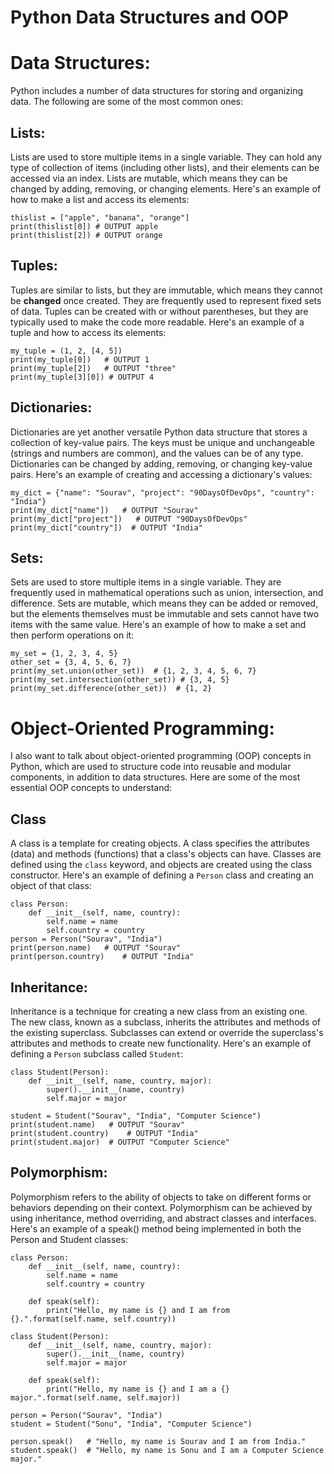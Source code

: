 # Python Data Structures and OOP

# Data Structures:

Python includes a number of data structures for storing and organizing data. The following are some of the most common ones:

## Lists:

Lists are used to store multiple items in a single variable. They can hold any type of collection of items (including other lists), and their elements can be accessed via an index. Lists are mutable, which means they can be changed by adding, removing, or changing elements. Here's an example of how to make a list and access its elements:
```
thislist = ["apple", "banana", "orange"]
print(thislist[0]) # OUTPUT apple
print(thislist[2]) # OUTPUT orange
```

## Tuples:

Tuples are similar to lists, but they are immutable, which means they cannot be **changed** once created. They are frequently used to represent fixed sets of data. Tuples can be created with or without parentheses, but they are typically used to make the code more readable. Here's an example of a tuple and how to access its elements:
```
my_tuple = (1, 2, [4, 5])
print(my_tuple[0])   # OUTPUT 1
print(my_tuple[2])   # OUTPUT "three"
print(my_tuple[3][0]) # OUTPUT 4
```

## Dictionaries:

Dictionaries are yet another versatile Python data structure that stores a collection of key-value pairs. The keys must be unique and unchangeable (strings and numbers are common), and the values can be of any type. Dictionaries can be changed by adding, removing, or changing key-value pairs. Here's an example of creating and accessing a dictionary's values:

```
my_dict = {"name": "Sourav", "project": "90DaysOfDevOps", "country": "India"}
print(my_dict["name"])   # OUTPUT "Sourav"
print(my_dict["project"])   # OUTPUT "90DaysOfDevOps"
print(my_dict["country"])  # OUTPUT "India"
```
## Sets:

Sets are used to store multiple items in a single variable. They are frequently used in mathematical operations such as union, intersection, and difference. Sets are mutable, which means they can be added or removed, but the elements themselves must be immutable and sets cannot have two items with the same value. Here's an example of how to make a set and then perform operations on it:

```
my_set = {1, 2, 3, 4, 5}
other_set = {3, 4, 5, 6, 7}
print(my_set.union(other_set))  # {1, 2, 3, 4, 5, 6, 7}
print(my_set.intersection(other_set)) # {3, 4, 5}
print(my_set.difference(other_set))  # {1, 2}
```

# Object-Oriented Programming:

I also want to talk about object-oriented programming (OOP) concepts in Python, which are used to structure code into reusable and modular components, in addition to data structures. Here are some of the most essential OOP concepts to understand:

## Class

A class is a template for creating objects. A class specifies the attributes (data) and methods (functions) that a class's objects can have. Classes are defined using the `class` keyword, and objects are created using the class constructor. Here's an example of defining a `Person` class and creating an object of that class:

```
class Person:
    def __init__(self, name, country):
        self.name = name
        self.country = country
person = Person("Sourav", "India")
print(person.name)   # OUTPUT "Sourav"
print(person.country)    # OUTPUT "India"
```

## Inheritance:

Inheritance is a technique for creating a new class from an existing one. The new class, known as a subclass, inherits the attributes and methods of the existing superclass. Subclasses can extend or override the superclass's attributes and methods to create new functionality. Here's an example of defining a `Person` subclass called `Student`:

```
class Student(Person):
    def __init__(self, name, country, major):
        super().__init__(name, country)
        self.major = major

student = Student("Sourav", "India", "Computer Science")
print(student.name)   # OUTPUT "Sourav"
print(student.country)    # OUTPUT "India"
print(student.major)  # OUTPUT "Computer Science"
```

## Polymorphism:

Polymorphism refers to the ability of objects to take on different forms or behaviors depending on their context. Polymorphism can be achieved by using inheritance, method overriding, and abstract classes and interfaces. Here's an example of a speak() method being implemented in both the Person and Student classes:

```
class Person:
    def __init__(self, name, country):
        self.name = name
        self.country = country

    def speak(self):
        print("Hello, my name is {} and I am from {}.".format(self.name, self.country))

class Student(Person):
    def __init__(self, name, country, major):
        super().__init__(name, country)
        self.major = major

    def speak(self):
        print("Hello, my name is {} and I am a {} major.".format(self.name, self.major))

person = Person("Sourav", "India")
student = Student("Sonu", "India", "Computer Science")

person.speak()   # "Hello, my name is Sourav and I am from India."
student.speak()  # "Hello, my name is Sonu and I am a Computer Science major."
```